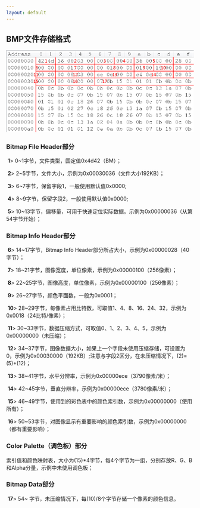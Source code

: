 ```yaml
---
layout: default
---
```


## BMP文件存储格式

![BMP图片示例](.\pic\bmp.png)

### Bitmap File Header部分

​	**1**> 0~1字节，文件类型，固定值0x4d42（BM）；

​	**2**> 2~5字节，文件大小，示例为0x00030036（文件大小192KB）；

​	**3**> 6~7字节，保留字段1，一般使用默认值0x0000;

​	**4**> 8~9字节，保留字段2，一般使用默认值0x0000;

​	**5**> 10~13字节，偏移量，可用于快速定位实际数据。示例为0x00000036（从第54字节开始）；

### Bitmap Info Header部分

​	**6**> 14~17字节，Bitmap Info Header部分所占大小，示例为0x00000028（40字节）；

​	**7**> 18~21字节，图像宽度，单位像素，示例为0x00000100（256像素）；

​	**8**> 22~25字节，图像高度，单位像素，示例为0x00000100（256像素）；

​	**9**> 26~27字节，颜色平面数，一般为0x0001；

​	**10**> 28~29字节，每像素占用比特数，可取值1、4、8、16、24、32，示例为0x0018（24比特/像素）；

​	**11**> 30~33字节，数据压缩方式，可取值0、1、2、3、4、5，示例为0x00000000（未压缩）；

​	**12**> 34~37字节，图像数据大小，如果上一个字段未使用压缩存储，可设置为0，示例为0x00030000（192KB）;注意与字段2区分，在未压缩情况下，(2)=(5)+(12)；

​	**13**> 38~41字节，水平分辨率，示例为0x00000ece（3790像素/米）；

​	**14**> 42~45字节，垂直分辨率，示例为0x00000ece（3780像素/米）；

​	**15**> 46~49字节，使用到的彩色表中的颜色索引数，示例为0x00000000（使用所有）；

​	**16**> 50~53字节，对图像显示有重要影响的颜色索引数，示例为0x00000000（都有重要影响）；

### Color Palette（调色板）部分

​	索引值和颜色映射表，大小为(15)*4字节，每4个字节为一组，分别存放R、G、B和Alpha分量，示例中未使用调色板；

### Bitmap Data部分

​	**17**> 54~ 字节，未压缩情况下，每(10)/8个字节存储一个像素的颜色信息。





